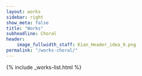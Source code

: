 ```yaml
---
layout: works
sidebar: right
show_meta: false
title: "Works"
subheadline: Choral
header:
    image_fullwidth_staff: Kian_Header_idea_9.png
permalink: "/works-choral/"
---
```


{% include _works-list.html %}